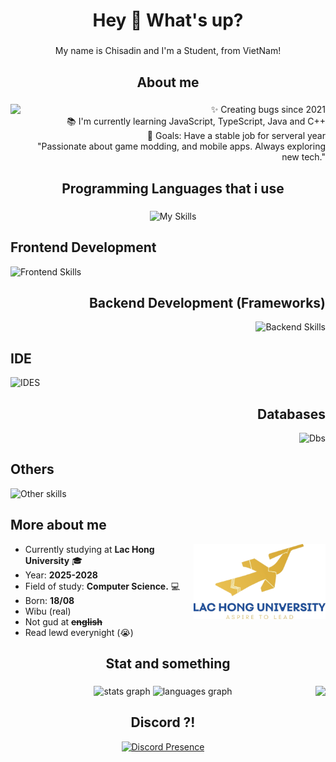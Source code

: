 <h1 align="center">Hey 👋 What's up?</h1>

###

<p align="center">My name is Chisadin and I'm a Student, from VietNam!</p>

###

<h2 align="center">About me</h2>

###


<img align="left" height="200" src="https://i.ibb.co/9kSsNWJz/image.png"  /> 

###

<p align="right">✨ Creating bugs since 2021<br>📚 I'm currently learning JavaScript, TypeScript, Java and C++<br>🎯 Goals: Have a stable job for serveral year <br> "Passionate about game modding, and mobile apps. Always exploring new tech."
</p>

###

<h2 align="center">Programming Languages that i use</h2>

###

<div align="center">
  <img src="https://skillicons.dev/icons?i=python,java,js,ts,rust,cpp" alt="My Skills">
</div>

<h2 align="left">Frontend Development</h2>
<div align="left">
  <img src="https://skillicons.dev/icons?i=html,css,react,tailwind,md" alt="Frontend Skills">
</div>

<h2 align="right">Backend Development (Frameworks)</h2>
<div align="right">
  <img src="https://skillicons.dev/icons?i=fastapi,elysia,nodejs,express,bun" alt="Backend Skills">
</div>

<h2 align="left">IDE</h2>
<div align="left">
  <img src="https://skillicons.dev/icons?i=webstorm,pycharm,idea,clion,androidstudio,visualstudio,vscode" alt="IDES">
</div>

<h2 align="right">Databases</h2>
<div align="right">
  <img src="https://skillicons.dev/icons?i=,mysql,postgres,redis,mongo,sqlite" alt="Dbs">
</div>

<h2 align="left">Others</h2>
<div align="left">
  <img src="https://skillicons.dev/icons?i=git,bash,ubuntu,arch,tensorflow,postman,vite,vercel,cloudflare" alt="Other skills">
</div>

<h2>More about me</h2>

<img src="/uni_icon.png" align="right" height="120px" />
<!-- <img src="https://nckh.lhu.edu.vn/Data/News/409/images/2022/logo_dung_en_1_.png" align="right" height="120px" /> -->

* Currently studying at **Lac Hong University** 🎓<br/>
* Year: **2025-2028** <br/>
* Field of study: **Computer Science.** 💻
* Born: **18/08**
* Wibu (real)
* Not gud at <del>**english**
* Read lewd everynight (😭)


<h2 align="center">Stat and something</h2>

###

<img align="right" height="200" src="https://i.ibb.co/JRxXXc0F/image.png"  />

###

<div align="center">
  <img src="https://github-readme-stats.vercel.app/api?username=ShindouAris&hide_title=false&hide_rank=false&show_icons=true&include_all_commits=true&count_private=true&disable_animations=false&theme=dracula&locale=en&hide_border=false&order=1" height="150" alt="stats graph"  />
  <img src="https://github-readme-stats.vercel.app/api/top-langs?username=ShindouAris&locale=en&hide_title=false&layout=compact&card_width=320&langs_count=5&theme=dracula&hide_border=false&order=2" height="150" alt="languages graph"  />
</div>

###
<h2 align="center">Discord ?!</h2>
<div align="center">
  
[![Discord Presence](https://lanyard.cnrad.dev/api/867040792463802389?theme=dark&bg=4633ff&animated=true&showDisplayName=true&hideDiscrim=true&borderRadius=30px&idleMessage=Đang%20không%20làm%20gì%20cả)](https://discord.com/users/867040792463802389)

</div>
